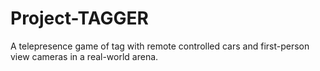 # Project-TAGGER
A telepresence game of tag with remote controlled cars and first-person view cameras in a real-world arena.
